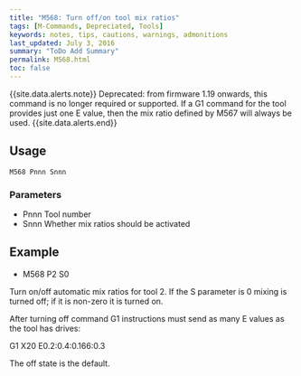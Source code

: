 ```yaml
---
title: "M568: Turn off/on tool mix ratios" 
tags: [M-Commands, Depreciated, Tools]
keywords: notes, tips, cautions, warnings, admonitions
last_updated: July 3, 2016
summary: "ToDo Add Summary"
permalink: M568.html
toc: false
---
```



{{site.data.alerts.note}}
Deprecated: from firmware 1.19 onwards, this command is no longer required or supported. If a G1 command for the tool provides just one E value, then the mix ratio defined by M567 will always be used.
{{site.data.alerts.end}}

## Usage ##
```
M568 Pnnn Snnn
```

### Parameters ###

+ Pnnn Tool number
+ Snnn Whether mix ratios should be activated

## Example ##

+ M568 P2 S0

Turn on/off automatic mix ratios for tool 2. If the S parameter is 0 mixing is turned off; if it is non-zero it is turned on.

After turning off command G1 instructions must send as many E values as the tool has drives:

G1 X20 E0.2:0.4:0.166:0.3

The off state is the default.
